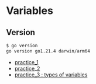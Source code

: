 # Variables

## Version

```bash
$ go version    
go version go1.21.4 darwin/arm64
```

- [practice_1](./practice_1)
- [practice_2](./practice_2)
- [practice_3 : types of variables](./practice_3)
